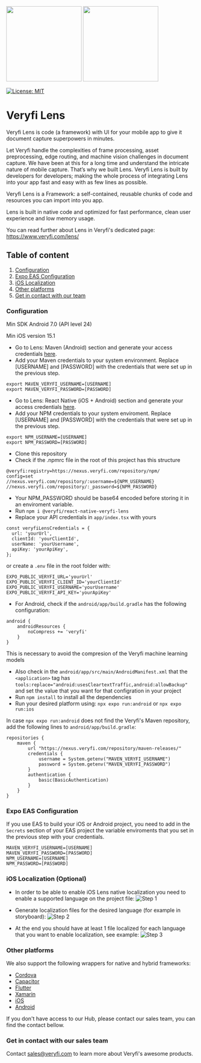<img src="https://user-images.githubusercontent.com/30125790/212157461-58bdc714-2f89-44c2-8e4d-d42bee74854e.png#gh-dark-mode-only" width="200">
<img src="https://user-images.githubusercontent.com/30125790/212157486-bfd08c5d-9337-4b78-be6f-230dc63838ba.png#gh-light-mode-only" width="200">

[![License: MIT](https://img.shields.io/badge/License-MIT-green.svg)](https://opensource.org/licenses/MIT)
# Veryfi Lens
Veryfi Lens is code (a framework) with UI for your mobile app to give it document capture superpowers in minutes.

Let Veryfi handle the complexities of frame processing, asset preprocessing, edge routing, and machine vision challenges in document capture. We have been at this for a long time and understand the intricate nature of mobile capture. That’s why we built Lens. Veryfi Lens is built by developers for developers; making the whole process of integrating Lens into your app fast and easy with as few lines as possible.

Veryfi Lens is a Framework: a self-contained, reusable chunks of code and resources you can import into you app.

Lens is built in native code and optimized for fast performance, clean user experience and low memory usage.

You can read further about Lens in Veryfi's dedicated page: https://www.veryfi.com/lens/

## Table of content
1. [Configuration](#configuration)
2. [Expo EAS Configuration](#expo_eas)
3. [iOS Localization](#localization)
4. [Other platforms](#other_platforms)
5. [Get in contact with our team](#contact)

### Configuration <a name="configuration"></a>
Min SDK Android 7.0 (API level 24)

Min iOS version 15.1
- Go to Lens: Maven (Android) section and generate your access credentials [here](https://hub.veryfi.com/api/settings/keys/#package-managers-container).
- Add your Maven credentials to your system environment. Replace [USERNAME] and [PASSWORD] with the credentials that were set up in the previous step.
```
export MAVEN_VERYFI_USERNAME=[USERNAME]
export MAVEN_VERYFI_PASSWORD=[PASSWORD]
```

- Go to Lens: React Native (iOS + Android) section and generate your access credentials [here](https://hub.veryfi.com/api/settings/keys/#package-managers-container).
- Add your NPM credentials to your system enviroment. Replace [USERNAME] and [PASSWORD] with the credentials that were set up in the previous step.
```
export NPM_USERNAME=[USERNAME]
export NPM_PASSWORD=[PASSWORD]
```
- Clone this repository
- Check if the .npmrc file in the root of this project has this structure
```
@veryfi:registry=https://nexus.veryfi.com/repository/npm/
config=set
//nexus.veryfi.com/repository/:username=${NPM_USERNAME}
//nexus.veryfi.com/repository/:_password=${NPM_PASSWORD}
```
- Your NPM_PASSWORD should be base64 encoded before storing it in an enviroment variable.
- Run `npm i @veryfi/react-native-veryfi-lens`
- Replace your API credentials in `app/index.tsx` with yours
```
const veryfiLensCredentials = {
  url: 'yourUrl',
  clientId: 'yourClientId',
  userName: 'yourUsername',
  apiKey: 'yourApiKey',
};
```

or create a `.env` file in the root folder with:
```
EXPO_PUBLIC_VERYFI_URL='yourUrl'
EXPO_PUBLIC_VERYFI_CLIENT_ID='yourClientId'
EXPO_PUBLIC_VERYFI_USERNAME='yourUsername'
EXPO_PUBLIC_VERYFI_API_KEY='yourApiKey'
```

- For Android, check if the `android/app/build.gradle` has the following configuration:
```
android {
    androidResources {
        noCompress += 'veryfi'
    }
}
```

This is necessary to avoid the compresion of the Veryfi machine learning models
- Also check in the `android/app/src/main/AndroidManifest.xml` that the `<application>` tag has 
`tools:replace="android:usesCleartextTraffic,android:allowBackup"` and set the value that you want for that configration in your project
- Run `npm install` to install all the dependencies
- Run your desired platform using: `npx expo run:android` or `npx expo run:ios`

In case `npx expo run:android` does not find the Veryfi's Maven repository, add the following lines to `android/app/build.gradle`:
```
repositories {
    maven {
        url "https://nexus.veryfi.com/repository/maven-releases/"
        credentials {
            username = System.getenv("MAVEN_VERYFI_USERNAME")
            password = System.getenv("MAVEN_VERYFI_PASSWORD")
        }
        authentication {
            basic(BasicAuthentication)
        }
    }
}

```

### Expo EAS Configuration
If you use EAS to build your iOS or Android project, you need to add in the `Secrets` section of your EAS project the variable enviroments that you set in the previous step with your credentials.
```
MAVEN_VERYFI_USERNAME=[USERNAME]
MAVEN_VERYFI_PASSWORD=[PASSWORD]
NPM_USERNAME=[USERNAME]
NPM_PASSWORD=[PASSWORD]
```

### iOS Localization (Optional) <a name="localization"></a>
- In order to be able to enable iOS Lens native localization you need to enable a supported language on the project file:
![Step 1](https://github.com/user-attachments/assets/8408ef50-0a47-459d-b89b-3b0208322b62)

- Generate  localization files for the desired language (for example in storyboard):
![Step 2](https://github.com/user-attachments/assets/e44ee792-e8ce-4524-a7e9-c328ef466ceb)

- At the end you should have at least 1 file localized for each language that you want to enable localization, see example:
![Step 3](https://github.com/user-attachments/assets/698ab01a-416c-47f2-8789-e02fac3d0b7e)

### Other platforms <a name="other_platforms"></a>
We also support the following wrappers for native and hybrid frameworks:
- [Cordova](https://hub.veryfi.com/lens/docs/cordova/)
- [Capacitor](https://hub.veryfi.com/lens/docs/capacitor/)
- [Flutter](https://hub.veryfi.com/lens/docs/flutter/)
- [Xamarin](https://hub.veryfi.com/lens/docs/xamarin/)
- [iOS](https://hub.veryfi.com/lens/docs/ios/)
- [Android](https://hub.veryfi.com/lens/docs/android/)

If you don't have access to our Hub, please contact our sales team, you can find the contact bellow.

### Get in contact with our sales team <a name="contact"></a>
Contact sales@veryfi.com to learn more about Veryfi's awesome products.
